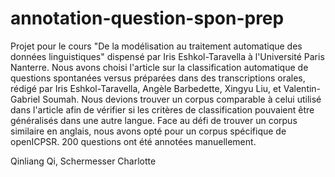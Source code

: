 # annotation-question-spon-prep

Projet pour le cours "De la modélisation au traitement automatique des données linguistiques" dispensé par Iris Eshkol-Taravella à l'Université Paris Nanterre. 
Nous avons choisi l'article sur la classification automatique de questions spontanées versus préparées dans des transcriptions orales, rédigé par Iris Eshkol-Taravella, Angèle Barbedette, Xingyu Liu, et Valentin-Gabriel Soumah. 
Nous devions trouver un corpus comparable à celui utilisé dans l'article afin de vérifier si les critères de classification pouvaient être généralisés dans une autre langue. Face au défi de trouver un corpus similaire en anglais, nous avons opté pour un corpus spécifique de openICPSR. 200 questions ont été annotées manuellement. 

Qinliang Qi, Schermesser Charlotte

